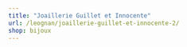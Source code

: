 ```yaml
---
title: "Joaillerie Guillet et Innocente"
url: /leognan/joaillerie-guillet-et-innocente-2/
shop: bijoux
---
```

